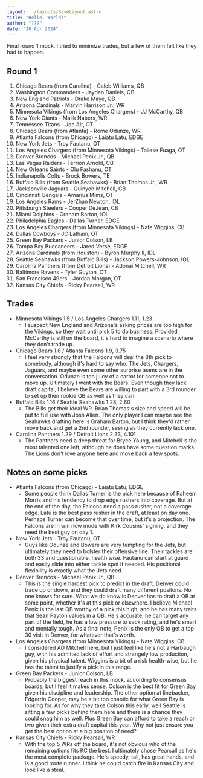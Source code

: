 ```yaml
---
layout: ../layouts/BaseLayout.astro
title: "Hello, World!"
author: "???"
date: "20 Apr 2024"
---
```


Final round 1 mock. I tried to minimize trades, but a few of them felt like they had to happen.
## Round 1

1) Chicago Bears (from Carolina) - Caleb Williams, QB
2) Washington Commanders - Jayden Daniels, QB
3) New England Patriots - Drake Maye, QB
4) Arizona Cardinals - Marvin Harrison Jr., WR
5) Minnesota Vikings (from Los Angeles Chargers) - JJ McCarthy, QB
6) New York Giants - Malik Nabers, WR
7) Tennessee Titans - Joe Alt, OT
8) Chicago Bears (from Atlanta) - Rome Odunze, WR 
9) Atlanta Falcons (from Chicago) - Laiatu Latu, EDGE
10) New York Jets - Troy Fautanu, OT
11) Los Angeles Chargers (from Minnesota Vikings) - Taliese Fuaga, OT
12) Denver Broncos - Michael Penix Jr., QB
13) Las Vegas Raiders - Terrion Arnold, CB
14) New Orleans Saints - Olu Fashanu, OT
15) Indianapolis Colts - Brock Bowers, TE
16) Buffalo Bills (from Seattle Seahawks) - Brian Thomas Jr., WR 
17) Jacksonville Jaguars - Quinyon Mitchell, CB
18) Cincinnati Bengals - Amarius Mims, OT
19) Los Angeles Rams  - JerZhan Newton, IDL
20) Pittsburgh Steelers - Cooper DeJean, CB
21) Miami Dolphins - Graham Barton, IOL
22) Philadelphia Eagles - Dallas Turner, EDGE
23) Los Angeles Chargers (from Minnesota Vikings) - Nate Wiggins, CB
24) Dallas Cowboys - JC Latham, OT
25) Green Bay Packers - Junior Colson, LB
26) Tampa Bay Buccaneers - Jared Verse, EDGE
27) Arizona Cardinals (from Houston) - Byron Murphy II, IDL
28) Seattle Seahawks (from Buffalo Bills) - Jackson Powers-Johnson, IOL
29) Carolina Panthers (from Detroit Lions) - Adonai Mitchell, WR
30) Baltimore Ravens - Tyler Guyton, OT
31) San Francisco 49ers - Jordan Morgan, OT
32) Kansas City Chiefs - Ricky Pearsall, WR

## Trades

* Minnesota Vikings 1.5 / Los Angeles Chargers 1.11, 1.23
	* I suspect New England and Arizona's asking prices are too high for the Vikings, so they wait until pick 5 to do business. Provided McCarthy is still on the board, it's hard to imagine a scenario where they don't trade up. 
* Chicago Bears 1.8 / Atlanta Falcons 1.9, 3.75
	* I feel very strongly that the Falcons will deal the 8th pick to somebody, although it's hard to say who. The Jets, Chargers, Jaguars, and maybe even some other surprise teams are in the conversation. Odunze is too juicy of a carrot for someone not to move up. Ultimately I went with the Bears. Even though they lack draft capital, I believe the Bears are willing to part with a 3rd rounder to set up their rookie QB as well as they can.
* Buffalo Bills 1.16 / Seattle Seahawks 1.28, 2.60
	* The Bills get their ideal WR. Brian Thomas's size and speed will be put to full use with Josh Allen. The only player I can maybe see the Seahawks drafting here is Graham Barton, but I think they'd rather move back and get a 2nd rounder, seeing as they currently lack one. 
* Carolina Panthers 1.29 / Detroit Lions 2.33, 4.101
	* The Panthers need a deep threat for Bryce Young, and Mitchell is the most talented one left, although he does have some question marks. The Lions don't love anyone here and move back a few spots. 
## Notes on some picks

* Atlanta Falcons (from Chicago) - Laiatu Latu, EDGE
	* Some people think Dallas Turner is the pick here because of Raheem Morris and his tendency to drop edge rushers into coverage. But at the end of the day, the Falcons need a pass rusher, not a coverage edge. Latu is the best pass rusher in the draft, at least on day one. Perhaps Turner can become that over time, but it's a projection. The Falcons are in win now mode with Kirk Cousins' signing, and they need the best guy on day 1. 
* New York Jets - Troy Fautanu, OT
	* Guys like Odunze and Bowers are very tempting for the Jets, but ultimately they need to bolster their offensive line. Their tackles are both 33 and questionable, health wise. Fautanu can start at guard and easily slide into either tackle spot if needed. His positional flexibility is exactly what the Jets need.
* Denver Broncos - Michael Penix Jr., QB
	* This is the single hardest pick to predict in the draft. Denver could trade up or down, and they could draft many different positons. No one knows for sure. What we do know is Denver has to draft a QB at some point, whether it's at this pick or elsewhere. I believe Michael Penix is the last QB worthy of a pick this high, and he has many traits that Sean Payton values in a QB. He's accurate, he can target any part of the field, he has a low pressure to sack rating, and he's smart and mentally tough. As a final note, Penix is the only QB to get a top 30 visit in Denver, for whatever that's worth. 
* Los Angeles Chargers (from Minnesota Vikings) - Nate Wiggins, CB
	* I considered AD Mitchell here, but I just feel like he's not a Harbaugh guy, with his admitted lack of effort and strangely low production, given his physical talent. Wiggins is a bit of a risk health-wise, but he has the talent to justify a pick in this range.
* Green Bay Packers - Junior Colson, LB
	* Probably the biggest reach in this mock, according to consensus boards, but I feel it makes sense. Colson is the best fit for Green Bay given his discipline and leadership. The other option at linebacker, Edgerrin Cooper, may be a bit too chaotic for what Green Bay is looking for. As for why they take Colson this early, well Seattle is sitting a few picks behind them here and there is a chance they could snag him as well. Plus Green Bay can afford to take a reach or two given their extra draft capital this year. Why not just ensure you get the best option at a big position of need?
* Kansas City Chiefs - Ricky Pearsall, WR
	* With the top 5 WRs off the board, it's not obvious who of the remaining options fits KC the best. I ultimately chose Pearsall as he's the most complete package. He's speedy, tall, has great hands, and is a good route runner. I think he could catch fire in Kansas City and look like a steal. 